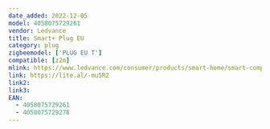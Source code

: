 ```yaml
---
date_added: 2022-12-05
model: 4058075729261
vendor: Ledvance
title: Smart+ Plug EU
category: plug
zigbeemodel: ['PLUG EU T']
compatible: [z2m]
mlink: https://www.ledvance.com/consumer/products/smart-home/smart-components/smart-zigbee/smart-indoor-components-with-zigbee-technology/smart-plugs-with-zigbee-technology/plug-with-smart-socket-to-control-non-smart-devices-with-zigbee-technology-c6430?productId=203914
link: https://lite.al/-mu5R2
link2: 
link3: 
EAN:
  - 4058075729261 
  - 4058075729278
---
```

